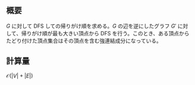 ## 概要

$G$ に対して DFS しての帰りがけ順を求める。$G$ の辺を逆にしたグラフ $G'$ に対して、帰りがけ順が最も大きい頂点から DFS を行う。このとき、ある頂点からたどり付けた頂点集合はその頂点を含む強連結成分になっている。

## 計算量

$\mathcal{O}(|V| + |E|)$ 